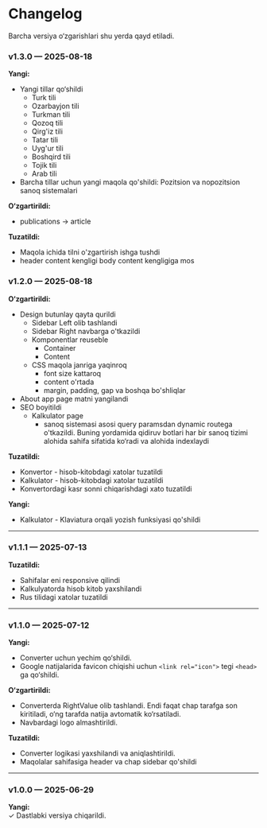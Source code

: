 # Changelog

Barcha versiya o‘zgarishlari shu yerda qayd etiladi.

### v1.3.0 — 2025-08-18

**Yangi:**
-   Yangi tillar qo‘shildi
    -   Turk tili
    -   Ozarbayjon tili
    -   Turkman tili
    -   Qozoq tili
    -   Qirg'iz tili
    -   Tatar tili
    -   Uyg'ur tili
    -   Boshqird tili
    -   Tojik tili
    -   Arab tili
-   Barcha tillar uchun yangi maqola qo'shildi: Pozitsion va nopozitsion sanoq sistemalari

**O‘zgartirildi:**
-   publications -> article

**Tuzatildi:**
-   Maqola ichida tilni o'zgartirish ishga tushdi
-   header content kengligi body content kengligiga mos

### v1.2.0 — 2025-08-18

**O‘zgartirildi:**
-   Design butunlay qayta qurildi
    -   Sidebar Left olib tashlandi
    -   Sidebar Right navbarga o'tkazildi
    -   Komponentlar reuseble
        -   Container
        -   Content
    -   CSS maqola janriga yaqinroq
        -   font size kattaroq
        -   content o'rtada
        -   margin, padding, gap va boshqa bo'shliqlar
-   About app page matni yangilandi
-   SEO boyitildi
    -   Kalkulator page
        -   sanoq sistemasi asosi query paramsdan dynamic routega o'tkazildi. Buning yordamida qidiruv botlari har bir sanoq tizimi alohida sahifa sifatida ko‘radi va alohida indexlaydi

**Tuzatildi:**
-   Konvertor - hisob-kitobdagi xatolar tuzatildi
-   Kalkulator - hisob-kitobdagi xatolar tuzatildi
-   Konvertordagi kasr sonni chiqarishdagi xato tuzatildi

**Yangi:**
-   Kalkulator - Klaviatura orqali yozish funksiyasi qo'shildi

---

### v1.1.1 — 2025-07-13

**Tuzatildi:**
-   Sahifalar eni responsive qilindi
-   Kalkulyatorda hisob kitob yaxshilandi
-   Rus tilidagi xatolar tuzatildi

---

### v1.1.0 — 2025-07-12

**Yangi:**
-   Converter uchun yechim qo‘shildi.
-   Google natijalarida favicon chiqishi uchun `<link rel="icon">` tegi `<head>` ga qo‘shildi.

**O‘zgartirildi:**
-   Converterda RightValue olib tashlandi. Endi faqat chap tarafga son kiritiladi, o‘ng tarafda natija avtomatik ko‘rsatiladi.
-   Navbardagi logo almashtirildi.

**Tuzatildi:**
-   Converter logikasi yaxshilandi va aniqlashtirildi.
-   Maqolalar sahifasiga header va chap sidebar qo'shildi

---

### v1.0.0 — 2025-06-29

**Yangi:**  
✓ Dastlabki versiya chiqarildi.
